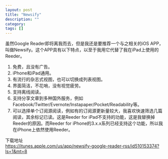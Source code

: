```yaml
---
layout: post
title: "Newsify"
description: ""
category: 
tags: []
---
```

虽然Google Reader即将离我而去，但是我还是要推荐一个与之相关的iOS APP，叫做Newsify。这个APP具有以下特点，以至于我用它代替了我在iPad上使用的Reeder。  

1. 免费，且没有广告。  
2. iPhone和iPad通用。  
3. 有流行的杂志式视图，也可以切换成列表视图。  
4. 界面简洁，不花哨，没有视觉疲劳。  
5. 支持离线阅读。  
6. 支持分享文章到多种国外服务，例如Facebook/Twitter/Evernote/Instapaper/Pocket/Readability等。  
7. 可以选择单个订阅源阅读，例如有的订阅源更新量较大，我喜欢快速筛选几篇阅读，其余标记已读。这是Reeder for iPad不支持的功能，这是我替换掉Reeder的原因。而Reeder for iPhone的3.x.x系列已经支持这个功能，所以我在iPhone上依然使用Reeder。

下载地址  
<https://itunes.apple.com/us/app/newsify-google-reader-rss/id510153374?ls=1&mt=8>
